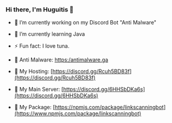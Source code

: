 ### Hi there, I'm Huguitis 👋

- 🔭 I’m currently working on my Discord Bot "Anti Malware"
- 🌱 I’m currently learning Java
- ⚡ Fun fact: I love tuna.

- 🔗 Anti Malware: [https:/antimalware.ga](https:/antimalware.ga)
- 🔗 My Hosting: [https://discord.gg/Rcuh5BD83f](https://discord.gg/Rcuh5BD83f)
- 🔗 My Main Server: [https://discord.gg/6HHSbDKa6s](https://discord.gg/6HHSbDKa6s)
- 🔗 My Package: [https://npmjs.com/package/linkscanningbot](https://www.npmjs.com/package/linkscanningbot)
